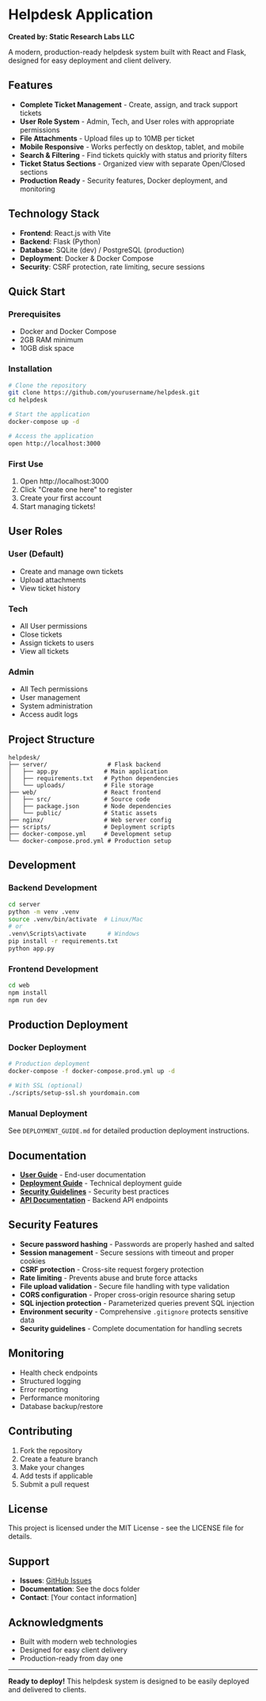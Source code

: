 # Helpdesk Application

**Created by: Static Research Labs LLC**

A modern, production-ready helpdesk system built with React and Flask, designed for easy deployment and client delivery.

## Features

- **Complete Ticket Management** - Create, assign, and track support tickets
- **User Role System** - Admin, Tech, and User roles with appropriate permissions
- **File Attachments** - Upload files up to 10MB per ticket
- **Mobile Responsive** - Works perfectly on desktop, tablet, and mobile
- **Search & Filtering** - Find tickets quickly with status and priority filters
- **Ticket Status Sections** - Organized view with separate Open/Closed sections
- **Production Ready** - Security features, Docker deployment, and monitoring

## Technology Stack

- **Frontend**: React.js with Vite
- **Backend**: Flask (Python)
- **Database**: SQLite (dev) / PostgreSQL (production)
- **Deployment**: Docker & Docker Compose
- **Security**: CSRF protection, rate limiting, secure sessions

## Quick Start

### Prerequisites
- Docker and Docker Compose
- 2GB RAM minimum
- 10GB disk space

### Installation
```bash
# Clone the repository
git clone https://github.com/yourusername/helpdesk.git
cd helpdesk

# Start the application
docker-compose up -d

# Access the application
open http://localhost:3000
```

### First Use
1. Open http://localhost:3000
2. Click "Create one here" to register
3. Create your first account
4. Start managing tickets!

## User Roles

### **User** (Default)
- Create and manage own tickets
- Upload attachments
- View ticket history

### **Tech**
- All User permissions
- Close tickets
- Assign tickets to users
- View all tickets

### **Admin**
- All Tech permissions
- User management
- System administration
- Access audit logs

## Project Structure

```
helpdesk/
├── server/                 # Flask backend
│   ├── app.py             # Main application
│   ├── requirements.txt   # Python dependencies
│   └── uploads/           # File storage
├── web/                   # React frontend
│   ├── src/               # Source code
│   ├── package.json       # Node dependencies
│   └── public/            # Static assets
├── nginx/                 # Web server config
├── scripts/               # Deployment scripts
├── docker-compose.yml     # Development setup
└── docker-compose.prod.yml # Production setup
```

## Development

### Backend Development
```bash
cd server
python -m venv .venv
source .venv/bin/activate  # Linux/Mac
# or
.venv\Scripts\activate      # Windows
pip install -r requirements.txt
python app.py
```

### Frontend Development
```bash
cd web
npm install
npm run dev
```

## Production Deployment

### Docker Deployment
```bash
# Production deployment
docker-compose -f docker-compose.prod.yml up -d

# With SSL (optional)
./scripts/setup-ssl.sh yourdomain.com
```

### Manual Deployment
See `DEPLOYMENT_GUIDE.md` for detailed production deployment instructions.

## Documentation

- **[User Guide](CLIENT_GUIDE.md)** - End-user documentation
- **[Deployment Guide](DEPLOYMENT_GUIDE.md)** - Technical deployment guide
- **[Security Guidelines](SECURITY_GUIDELINES.md)** - Security best practices
- **[API Documentation](server/app.py)** - Backend API endpoints

## Security Features

- **Secure password hashing** - Passwords are properly hashed and salted
- **Session management** - Secure sessions with timeout and proper cookies
- **CSRF protection** - Cross-site request forgery protection
- **Rate limiting** - Prevents abuse and brute force attacks
- **File upload validation** - Secure file handling with type validation
- **CORS configuration** - Proper cross-origin resource sharing setup
- **SQL injection protection** - Parameterized queries prevent SQL injection
- **Environment security** - Comprehensive `.gitignore` protects sensitive data
- **Security guidelines** - Complete documentation for handling secrets

## Monitoring

- Health check endpoints
- Structured logging
- Error reporting
- Performance monitoring
- Database backup/restore

## Contributing

1. Fork the repository
2. Create a feature branch
3. Make your changes
4. Add tests if applicable
5. Submit a pull request

## License

This project is licensed under the MIT License - see the LICENSE file for details.

## Support

- **Issues**: [GitHub Issues](https://github.com/yourusername/helpdesk/issues)
- **Documentation**: See the docs folder
- **Contact**: [Your contact information]

## Acknowledgments

- Built with modern web technologies
- Designed for easy client delivery
- Production-ready from day one

---

**Ready to deploy!** This helpdesk system is designed to be easily deployed and delivered to clients.